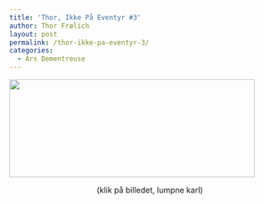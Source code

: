 ```yaml
---
title: 'Thor, Ikke På Eventyr #3'
author: Thor Frølich
layout: post
permalink: /thor-ikke-pa-eventyr-3/
categories:
  - Ars Dementreuse
---
```

[<img src="http://www.abekat.net/wp-content/images/Thor_Comic_03.jpg" width="440" height="176" alt="" />][1]  
<center>
  (klik på billedet, lumpne karl)
</center>

 [1]: http://www.abekat.net/wp-content/images/Thor_Comic_03.jpg